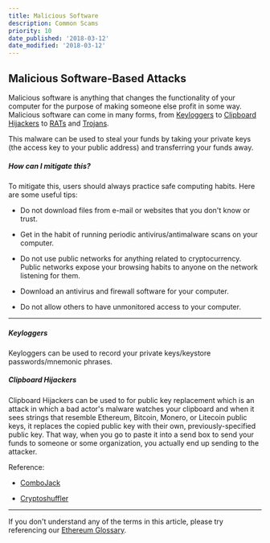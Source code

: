 ```yaml
---
title: Malicious Software
description: Common Scams
priority: 10
date_published: '2018-03-12'
date_modified: '2018-03-12'
---
```



## Malicious Software-Based Attacks

Malicious software is anything that changes the functionality of your computer for the purpose of making someone else profit in some way. Malicious software can come in many forms, from [Keyloggers](https://en.wikipedia.org/wiki/Keystroke_logging) to [Clipboard Hijackers](http://whatis.techtarget.com/definition/clipboard-hijack-attack) to [RATs](https://en.wikipedia.org/wiki/Remote_access_trojan) and [Trojans](https://en.wikipedia.org/wiki/Trojan_horse_(computing)).

This malware can be used to steal your funds by taking your private keys (the access key to your public address) and transferring your funds away.

##### How can I mitigate this?

To mitigate this, users should always practice safe computing habits. Here are some useful tips:

* Do not download files from e-mail or websites that you don't know or trust.

* Get in the habit of running periodic antivirus/antimalware scans on your computer.

* Do not use public networks for anything related to cryptocurrency. Public networks expose your browsing habits to anyone on the network listening for them.

* Download an antivirus and firewall software for your computer.

* Do not allow others to have unmonitored access to your computer.

-----

##### Keyloggers

Keyloggers can be used to record your private keys/keystore passwords/mnemonic phrases.

##### Clipboard Hijackers

Clipboard Hijackers can be used to for public key replacement which is an attack in which a bad actor's malware watches your clipboard and when it sees strings that resemble Ethereum, Bitcoin, Monero, or Litecoin public keys, it replaces the copied public key with their own, previously-specified public key. That way, when you go to paste it into a send box to send your funds to someone or some organization, you actually end up sending to the attacker.

Reference:

* [ComboJack](https://researchcenter.paloaltonetworks.com/2018/03/unit42-sure-ill-take-new-combojack-malware-alters-clipboards-steal-cryptocurrency/)

* [Cryptoshuffler](https://www.kaspersky.com/blog/cryptoshuffler-bitcoin-stealer/19976/)

-----

If you don't understand any of the terms in this article, please try referencing our [Ethereum Glossary](https://support.mycrypto.com/getting-started/ethereum-glossary.html).
